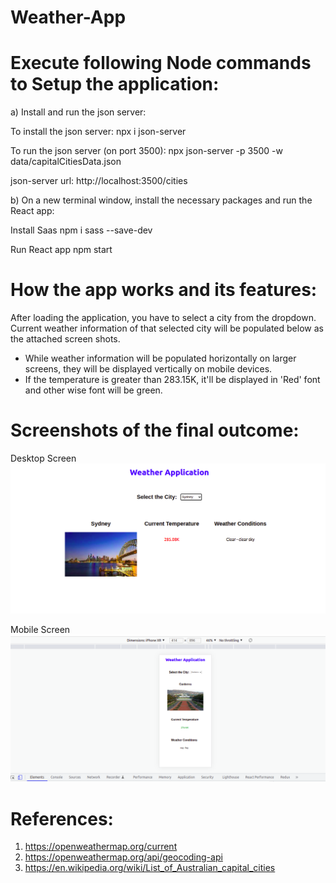 # Weather-App


# Execute following Node commands to Setup the application:


a) Install and run the json server:

To install the json server:
npx i json-server

To run the json server (on port 3500):
npx json-server -p 3500 -w data/capitalCitiesData.json

json-server url: 
http://localhost:3500/cities

b) On a new terminal window, install the necessary packages and run the React app:

Install Saas
npm i sass --save-dev

Run React app
npm start

# How the app works and its features:

After loading the application, you have to select a city from the dropdown.
Current weather information of that selected city will be populated below as the attached screen shots.

- While weather information will be populated horizontally on larger screens, they will be displayed vertically on mobile devices.
- If the temperature is greater than 283.15K, it'll be displayed in 'Red' font and other wise font will be green.

# Screenshots of the final outcome:

Desktop Screen
![](Images/desktop_Screen.png)

Mobile Screen
![](Images/mobile_Screen.png)

# References:
1. https://openweathermap.org/current
2. https://openweathermap.org/api/geocoding-api
3. https://en.wikipedia.org/wiki/List_of_Australian_capital_cities

